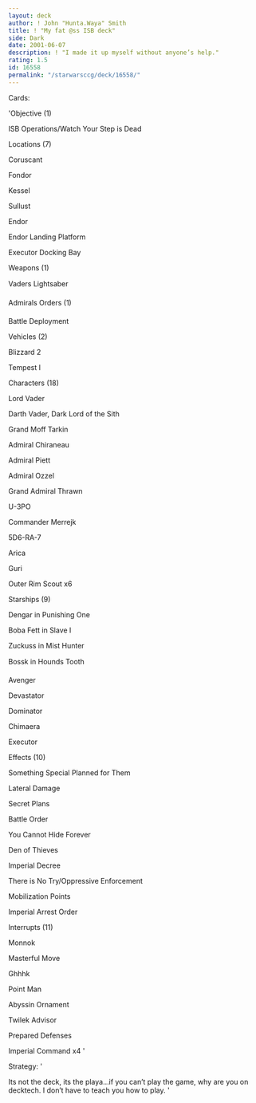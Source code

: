 ```yaml
---
layout: deck
author: ! John "Hunta.Waya" Smith
title: ! "My fat @ss ISB deck"
side: Dark
date: 2001-06-07
description: ! "I made it up myself without anyone’s help."
rating: 1.5
id: 16558
permalink: "/starwarsccg/deck/16558/"
---
```

Cards: 

'Objective (1) 

ISB Operations/Watch Your Step is Dead 


Locations (7) 

Coruscant 

Fondor 

Kessel 

Sullust 

Endor 

Endor Landing Platform 

Executor Docking Bay 


Weapons (1) 

Vaders Lightsaber 


Admirals Orders (1) 

Battle Deployment 


Vehicles (2) 

Blizzard 2 

Tempest I 


Characters (18) 

Lord Vader 

Darth Vader, Dark Lord of the Sith 

Grand Moff Tarkin 

Admiral Chiraneau 

Admiral Piett 

Admiral Ozzel 

Grand Admiral Thrawn 

U-3PO 

Commander Merrejk 

5D6-RA-7 

Arica 

Guri 

Outer Rim Scout x6 


Starships (9) 

Dengar in Punishing One 

Boba Fett in Slave I 

Zuckuss in Mist Hunter 

Bossk in Hounds Tooth 

Avenger 

Devastator 

Dominator 

Chimaera 

Executor 


Effects (10) 

Something Special Planned for Them 

Lateral Damage 

Secret Plans 

Battle Order 

You Cannot Hide Forever 

Den of Thieves 

Imperial Decree 

There is No Try/Oppressive Enforcement 

Mobilization Points 

Imperial Arrest Order 


Interrupts (11) 

Monnok 

Masterful Move 

Ghhhk 

Point Man 

Abyssin Ornament 

Twilek Advisor 

Prepared Defenses 

Imperial Command x4  '

Strategy: '

Its not the deck, its the playa...if you can’t play the game, why are you on decktech.  I don’t have to teach you how to play. '
